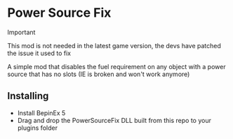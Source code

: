 # Power Source Fix

> [!IMPORTANT]
> This mod is not needed in the latest game version, the devs have patched the issue it used to fix

A simple mod that disables the fuel requirement on any object with a power source that has no slots (IE is broken and won't work anymore)

## Installing

- Install BepinEx 5
- Drag and drop the PowerSourceFix DLL built from this repo to your plugins folder
